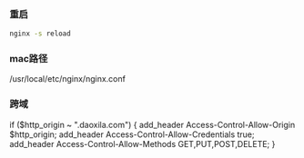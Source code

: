 ### 重启
```bash
nginx -s reload
```
### mac路径
/usr/local/etc/nginx/nginx.conf

### 跨域
if ($http_origin ~ "\.daoxila\.com") {
    add_header Access-Control-Allow-Origin $http_origin;
    add_header Access-Control-Allow-Credentials true;
    add_header Access-Control-Allow-Methods GET,PUT,POST,DELETE;
}